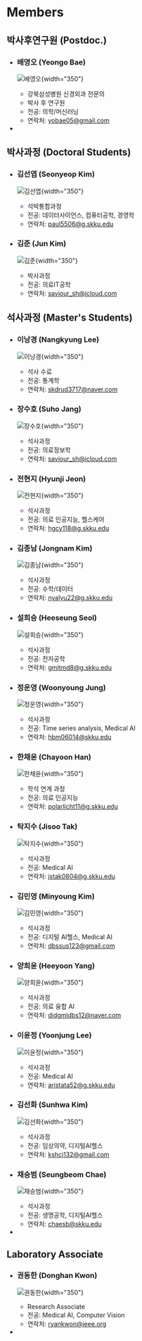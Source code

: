 # Members

## 박사후연구원 (Postdoc.)

<div class="grid cards" markdown>

- ### 배영오 (Yeongo Bae)
  ![배영오](profile/yeongo-bae.png){width="350"}
    - 강북삼성병원 신경외과 전문의
    - 박사 후 연구원
    - 전공: 의학/머신러닝
    - 연락처: yobae05@gmail.com

- 

</div>

## 박사과정 (Doctoral Students)

<div class="grid cards" markdown>

- ### 김선엽 (Seonyeop Kim)
  ![김선엽](profile/seonyeop-kim.jpg){width="350"}
    - 석박통합과정
    - 전공: 데이터사이언스, 컴퓨터공학, 경영학
    - 연락처: paul5506@g.skku.edu

- ### 김준 (Jun Kim)
  ![김준](profile/jun-kim.png){width="350"}
    - 박사과정
    - 전공: 의료IT공학
    - 연락처: saviour_sh@icloud.com

</div>

## 석사과정 (Master's Students)

<div class="grid cards" markdown>

- ### 이낭경 (Nangkyung Lee)
  ![이낭경](profile/john-doe.png){width="350"}
    - 석사 수료
    - 전공: 통계학
    - 연락처: skdrud3717@naver.com

- ### 장수호 (Suho Jang)
  ![장수호](profile/suho-jang.jpg){width="350"}
    - 석사과정
    - 전공: 의료정보학
    - 연락처: saviour_sh@icloud.com

- ### 전현지 (Hyunji Jeon)
  ![전현지](profile/hyunji-jeon.jpg){width="350"}
    - 석사과정
    - 전공: 의료 인공지능, 헬스케어
    - 연락처: hgcy118@g.skku.edu

- ### 김종남 (Jongnam Kim)
  ![김종남](profile/john-doe.png){width="350"}
    - 석사과정
    - 전공: 수학/데이터
    - 연락처: nyalyu22@g.skku.edu

- ### 설희승 (Heeseung Seol)
  ![설희승](profile/heeseung-seol.jpg){width="350"}
    - 석사과정
    - 전공: 전자공학
    - 연락처: gmltmd8@g.skku.edu

- ### 정운영 (Woonyoung Jung)
  ![정운영](profile/woonyoung-jung.png){width="350"}
    - 석사과정
    - 전공: Time series analysis, Medical AI
    - 연락처: hbm06014@skku.edu

- ### 한채윤 (Chayoon Han)
  ![한채윤](profile/chayoon-han.jpg){width="350"}
    - 학석 연계 과정
    - 전공: 의료 인공지능
    - 연락처: polarlicht11@g.skku.edu

- ### 탁지수 (Jisoo Tak)
  ![탁지수](profile/jisoo-tak.jpg){width="350"}
    - 석사과정
    - 전공: Medical AI
    - 연락처: jstak0804@g.skku.edu

- ### 김민영 (Minyoung Kim)
  ![김민영](profile/minyoung-kim.jpg){width="350"}
    - 석사과정
    - 전공: 디지털 AI헬스, Medical AI
    - 연락처: dbssus123@gmail.com

- ### 양희윤 (Heeyoon Yang)
  ![양희윤](profile/heeyoon-yang.jpg){width="350"}
    - 석사과정
    - 전공: 의료 융합 AI
    - 연락처: didgmldbs12@naver.com

- ### 이윤정 (Yoonjung Lee)
  ![이윤정](profile/yoonjung-lee.jpg){width="350"}
    - 석사과정
    - 전공: Medical AI
    - 연락처: aristata52@g.skku.edu

- ### 김선화 (Sunhwa Kim)
  ![김선화](profile/sunhwa-kim.jpg){width="350"}
    - 석사과정
    - 전공: 임상의약, 디지털AI헬스
    - 연락처: kshcj132@gmail.com

- ### 채승범 (Seungbeom Chae)
  ![채승범](profile/john-doe.png){width="350"}
    - 석사과정
    - 전공: 생명공학, 디지털AI헬스
    - 연락처: chaesb@skku.edu

- 

</div>

[//]: # (<!--)

## Laboratory Associate

<div class="grid cards" markdown>

- ### 권동한 (Donghan Kwon)
  ![권동한](profile/donghan-kwon.jpg){width="350"}
    - Research Associate
    - 전공: Medical AI, Computer Vision
    - 연락처: ryankwon@ieee.org

- 

</div>

[//]: # (-->)